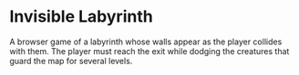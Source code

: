 # Invisible Labyrinth

A browser game of a labyrinth whose walls appear as the player collides with them.
The player must reach the exit while dodging the creatures that guard the map for several levels.
